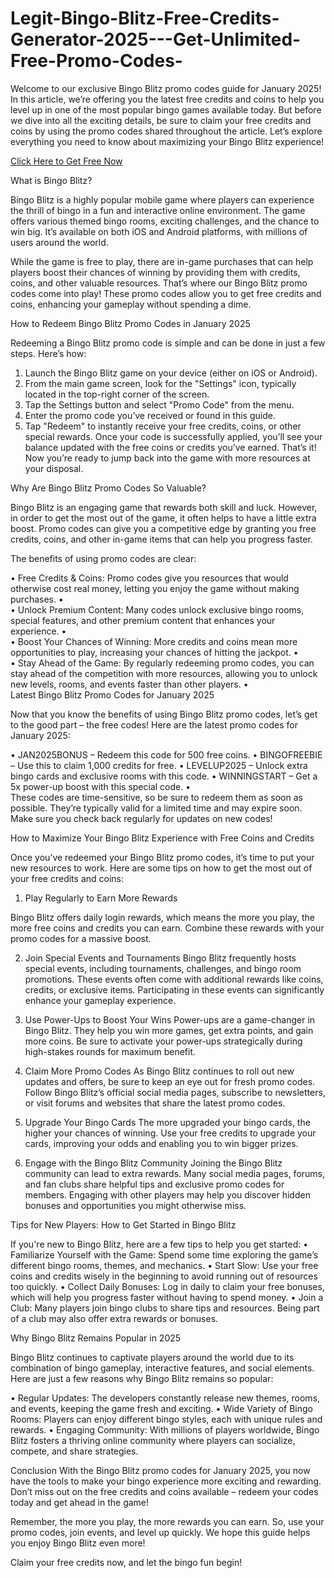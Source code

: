 # Legit-Bingo-Blitz-Free-Credits-Generator-2025---Get-Unlimited-Free-Promo-Codes-
Welcome to our exclusive Bingo Blitz promo codes guide for January 2025! In this article, we’re offering you the latest free credits and coins to help you level up in one of the most popular bingo games available today. But before we dive into all the exciting details, be sure to claim your free credits and coins by using the promo codes shared throughout the article. Let’s explore everything you need to know about maximizing your Bingo Blitz experience!

[Click Here to Get Free Now](https://earnsters.com/bingo-blitz-credits-generator/)

What is Bingo Blitz?

Bingo Blitz is a highly popular mobile game where players can experience the thrill of bingo in a fun and interactive online environment. The game offers various themed bingo rooms, exciting challenges, and the chance to win big. It’s available on both iOS and Android platforms, with millions of users around the world.

While the game is free to play, there are in-game purchases that can help players boost their chances of winning by providing them with credits, coins, and other valuable resources. That’s where our Bingo Blitz promo codes come into play! These promo codes allow you to get free credits and coins, enhancing your gameplay without spending a dime.

How to Redeem Bingo Blitz Promo Codes in January 2025

Redeeming a Bingo Blitz promo code is simple and can be done in just a few steps. Here’s how:

1.	Launch the Bingo Blitz game on your device (either on iOS or Android).
2.	From the main game screen, look for the "Settings" icon, typically located in the top-right corner of the screen.
3.	Tap the Settings button and select "Promo Code" from the menu.
4.	Enter the promo code you’ve received or found in this guide.
5.	Tap "Redeem" to instantly receive your free credits, coins, or other special rewards.
Once your code is successfully applied, you’ll see your balance updated with the free coins or credits you’ve earned. That’s it! Now you’re ready to jump back into the game with more resources at your disposal.

Why Are Bingo Blitz Promo Codes So Valuable?

Bingo Blitz is an engaging game that rewards both skill and luck. However, in order to get the most out of the game, it often helps to have a little extra boost. Promo codes can give you a competitive edge by granting you free credits, coins, and other in-game items that can help you progress faster.

The benefits of using promo codes are clear:

•	Free Credits & Coins: Promo codes give you resources that would otherwise cost real money, letting you enjoy the game without making purchases.
•	
•	Unlock Premium Content: Many codes unlock exclusive bingo rooms, special features, and other premium content that enhances your experience.
•	
•	Boost Your Chances of Winning: More credits and coins mean more opportunities to play, increasing your chances of hitting the jackpot.
•	
•	Stay Ahead of the Game: By regularly redeeming promo codes, you can stay ahead of the competition with more resources, allowing you to unlock new levels, rooms, and events faster than other players.
•	
Latest Bingo Blitz Promo Codes for January 2025

Now that you know the benefits of using Bingo Blitz promo codes, let’s get to the good part – the free codes! Here are the latest promo codes for January 2025:

•	JAN2025BONUS – Redeem this code for 500 free coins.
•	BINGOFREEBIE – Use this to claim 1,000 credits for free.
•	LEVELUP2025 – Unlock extra bingo cards and exclusive rooms with this code.
•	WINNINGSTART – Get a 5x power-up boost with this special code.
•	
These codes are time-sensitive, so be sure to redeem them as soon as possible. They’re typically valid for a limited time and may expire soon. Make sure you check back regularly for updates on new codes!

How to Maximize Your Bingo Blitz Experience with Free Coins and Credits

Once you’ve redeemed your Bingo Blitz promo codes, it’s time to put your new resources to work. Here are some tips on how to get the most out of your free credits and coins:

1. Play Regularly to Earn More Rewards

Bingo Blitz offers daily login rewards, which means the more you play, the more free coins and credits you can earn. Combine these rewards with your promo codes for a massive boost.

2. Join Special Events and Tournaments
Bingo Blitz frequently hosts special events, including tournaments, challenges, and bingo room promotions. These events often come with additional rewards like coins, credits, or exclusive items. Participating in these events can significantly enhance your gameplay experience.

3. Use Power-Ups to Boost Your Wins
Power-ups are a game-changer in Bingo Blitz. They help you win more games, get extra points, and gain more coins. Be sure to activate your power-ups strategically during high-stakes rounds for maximum benefit.

4. Claim More Promo Codes
As Bingo Blitz continues to roll out new updates and offers, be sure to keep an eye out for fresh promo codes. Follow Bingo Blitz’s official social media pages, subscribe to newsletters, or visit forums and websites that share the latest promo codes.

5. Upgrade Your Bingo Cards
The more upgraded your bingo cards, the higher your chances of winning. Use your free credits to upgrade your cards, improving your odds and enabling you to win bigger prizes.

6. Engage with the Bingo Blitz Community
Joining the Bingo Blitz community can lead to extra rewards. Many social media pages, forums, and fan clubs share helpful tips and exclusive promo codes for members. Engaging with other players may help you discover hidden bonuses and opportunities you might otherwise miss.

Tips for New Players: How to Get Started in Bingo Blitz

If you're new to Bingo Blitz, here are a few tips to help you get started:
•	Familiarize Yourself with the Game: Spend some time exploring the game’s different bingo rooms, themes, and mechanics.
•	Start Slow: Use your free coins and credits wisely in the beginning to avoid running out of resources too quickly.
•	Collect Daily Bonuses: Log in daily to claim your free bonuses, which will help you progress faster without having to spend money.
•	Join a Club: Many players join bingo clubs to share tips and resources. Being part of a club may also offer extra rewards or bonuses.

Why Bingo Blitz Remains Popular in 2025

Bingo Blitz continues to captivate players around the world due to its combination of bingo gameplay, interactive features, and social elements. Here are just a few reasons why Bingo Blitz remains so popular:

•	Regular Updates: The developers constantly release new themes, rooms, and events, keeping the game fresh and exciting.
•	Wide Variety of Bingo Rooms: Players can enjoy different bingo styles, each with unique rules and rewards.
•	Engaging Community: With millions of players worldwide, Bingo Blitz fosters a thriving online community where players can socialize, compete, and share strategies.

Conclusion
With the Bingo Blitz promo codes for January 2025, you now have the tools to make your bingo experience more exciting and rewarding. Don’t miss out on the free credits and coins available – redeem your codes today and get ahead in the game!

Remember, the more you play, the more rewards you can earn. So, use your promo codes, join events, and level up quickly. We hope this guide helps you enjoy Bingo Blitz even more!

Claim your free credits now, and let the bingo fun begin!


